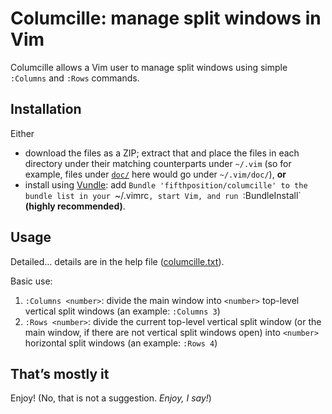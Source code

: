 Columcille: manage split windows in Vim
=================================================

Columcille allows a Vim user to manage split windows using simple `:Columns` and `:Rows` commands.

Installation
------------

Either

* download the files as a ZIP; extract that and place the files in each directory under their matching counterparts under `~/.vim` (so for example, files under [`doc/`](doc) here would go under `~/.vim/doc/`), **or**
* install using [Vundle](https://github.com/gmarik/vundle): add `Bundle 'fifthposition/columcille' to the bundle list in your `~/.vimrc`, start Vim, and run `:BundleInstall` **(highly recommended)**.

Usage
-----

Detailed&#8230; details are in the help file ([columcille.txt](doc/columcille.txt)).

Basic use:

1. `:Columns <number>`: divide the main window into `<number>` top-level vertical split windows (an example: `:Columns 3`)
2. `:Rows <number>`: divide the current top-level vertical split window (or the main window, if there are not vertical split windows open) into `<number>` horizontal split windows (an example: `:Rows 4`)

That&#8217;s mostly it
----------------------

Enjoy! (No, that is not a suggestion. *Enjoy, I say!*)

